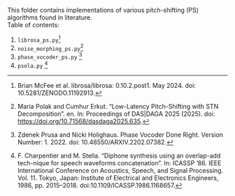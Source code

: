 This folder contains implementations of various pitch-shifting (PS) algorithms found in literature.  
Table of contents:

1. `librosa_ps.py`[^1]
2. `noise_morphing_ps.py`[^2] 
3. `phase_vocoder_ps.py` [^3]
4. `psola.py` [^4]

[^1]: Brian McFee et al. librosa/librosa: 0.10.2.post1. May 2024. doi: 10.5281/ZENODO.11192913.  
[^2]: Maria Polak and Cumhur Erkut. “Low-Latency Pitch-Shifting with STN Decomposition”. en. In: Proceedings of DAS|DAGA 2025 (2025). doi: https://doi.org/10.71568/dasdaga2025.635.  
[^3]: Zdenek Prusa and Nicki Holighaus. Phase Vocoder Done Right. Version Number: 1. 2022. doi: 10.48550/ARXIV.2202.07382.  
[^4]: F. Charpentier and M. Stella. “Diphone synthesis using an overlap-add tech-nique for speech waveforms concatenation”. In: ICASSP ’86. IEEE International Conference on Acoustics, Speech, and Signal Processing. Vol. 11. Tokyo, Japan: Institute of Electrical and Electronics Engineers, 1986, pp. 2015–2018. doi:10.1109/ICASSP.1986.1168657.  